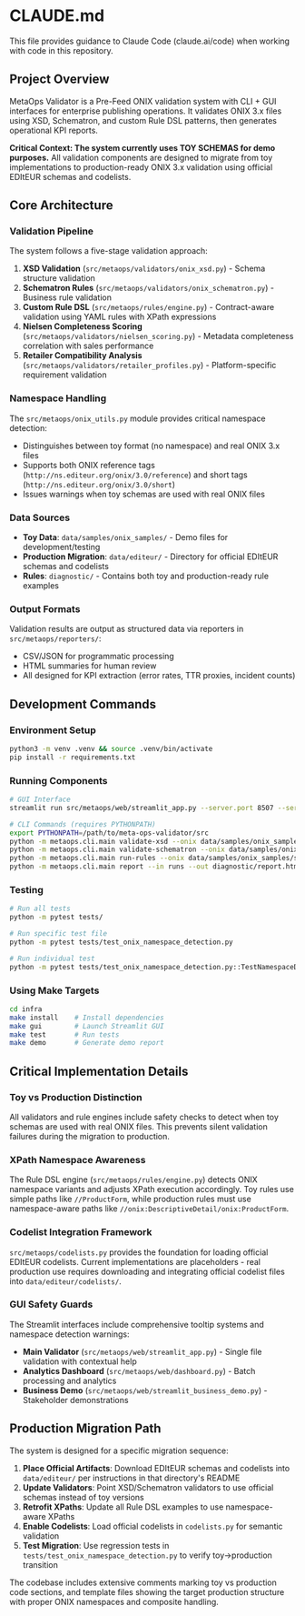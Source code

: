 # CLAUDE.md

This file provides guidance to Claude Code (claude.ai/code) when working with code in this repository.

## Project Overview

MetaOps Validator is a Pre-Feed ONIX validation system with CLI + GUI interfaces for enterprise publishing operations. It validates ONIX 3.x files using XSD, Schematron, and custom Rule DSL patterns, then generates operational KPI reports.

**Critical Context: The system currently uses TOY SCHEMAS for demo purposes.** All validation components are designed to migrate from toy implementations to production-ready ONIX 3.x validation using official EDItEUR schemas and codelists.

## Core Architecture

### Validation Pipeline
The system follows a five-stage validation approach:
1. **XSD Validation** (`src/metaops/validators/onix_xsd.py`) - Schema structure validation
2. **Schematron Rules** (`src/metaops/validators/onix_schematron.py`) - Business rule validation 
3. **Custom Rule DSL** (`src/metaops/rules/engine.py`) - Contract-aware validation using YAML rules with XPath expressions
4. **Nielsen Completeness Scoring** (`src/metaops/validators/nielsen_scoring.py`) - Metadata completeness correlation with sales performance
5. **Retailer Compatibility Analysis** (`src/metaops/validators/retailer_profiles.py`) - Platform-specific requirement validation

### Namespace Handling
The `src/metaops/onix_utils.py` module provides critical namespace detection:
- Distinguishes between toy format (no namespace) and real ONIX 3.x files
- Supports both ONIX reference tags (`http://ns.editeur.org/onix/3.0/reference`) and short tags (`http://ns.editeur.org/onix/3.0/short`)
- Issues warnings when toy schemas are used with real ONIX files

### Data Sources
- **Toy Data**: `data/samples/onix_samples/` - Demo files for development/testing
- **Production Migration**: `data/editeur/` - Directory for official EDItEUR schemas and codelists
- **Rules**: `diagnostic/` - Contains both toy and production-ready rule examples

### Output Formats
Validation results are output as structured data via reporters in `src/metaops/reporters/`:
- CSV/JSON for programmatic processing
- HTML summaries for human review
- All designed for KPI extraction (error rates, TTR proxies, incident counts)

## Development Commands

### Environment Setup
```bash
python3 -m venv .venv && source .venv/bin/activate
pip install -r requirements.txt
```

### Running Components
```bash
# GUI Interface
streamlit run src/metaops/web/streamlit_app.py --server.port 8507 --server.address 0.0.0.0

# CLI Commands (requires PYTHONPATH)
export PYTHONPATH=/path/to/meta-ops-validator/src
python -m metaops.cli.main validate-xsd --onix data/samples/onix_samples/sample.xml --xsd data/samples/onix_samples/onix.xsd
python -m metaops.cli.main validate-schematron --onix data/samples/onix_samples/sample.xml --sch data/samples/onix_samples/rules.sch  
python -m metaops.cli.main run-rules --onix data/samples/onix_samples/sample.xml --rules diagnostic/rules.sample.yml
python -m metaops.cli.main report --in runs --out diagnostic/report.html
```

### Testing
```bash
# Run all tests
python -m pytest tests/

# Run specific test file
python -m pytest tests/test_onix_namespace_detection.py

# Run individual test
python -m pytest tests/test_onix_namespace_detection.py::TestNamespaceDetection::test_toy_onix_detection
```

### Using Make Targets
```bash
cd infra
make install    # Install dependencies
make gui        # Launch Streamlit GUI
make test       # Run tests
make demo       # Generate demo report
```

## Critical Implementation Details

### Toy vs Production Distinction
All validators and rule engines include safety checks to detect when toy schemas are used with real ONIX files. This prevents silent validation failures during the migration to production.

### XPath Namespace Awareness
The Rule DSL engine (`src/metaops/rules/engine.py`) detects ONIX namespace variants and adjusts XPath execution accordingly. Toy rules use simple paths like `//ProductForm`, while production rules must use namespace-aware paths like `//onix:DescriptiveDetail/onix:ProductForm`.

### Codelist Integration Framework
`src/metaops/codelists.py` provides the foundation for loading official EDItEUR codelists. Current implementations are placeholders - real production use requires downloading and integrating official codelist files into `data/editeur/codelists/`.

### GUI Safety Guards
The Streamlit interfaces include comprehensive tooltip systems and namespace detection warnings:
- **Main Validator** (`src/metaops/web/streamlit_app.py`) - Single file validation with contextual help
- **Analytics Dashboard** (`src/metaops/web/dashboard.py`) - Batch processing and analytics
- **Business Demo** (`src/metaops/web/streamlit_business_demo.py`) - Stakeholder demonstrations

## Production Migration Path

The system is designed for a specific migration sequence:

1. **Place Official Artifacts**: Download EDItEUR schemas and codelists into `data/editeur/` per instructions in that directory's README
2. **Update Validators**: Point XSD/Schematron validators to use official schemas instead of toy versions  
3. **Retrofit XPaths**: Update all Rule DSL examples to use namespace-aware XPaths
4. **Enable Codelists**: Load official codelists in `codelists.py` for semantic validation
5. **Test Migration**: Use regression tests in `tests/test_onix_namespace_detection.py` to verify toy→production transition

The codebase includes extensive comments marking toy vs production code sections, and template files showing the target production structure with proper ONIX namespaces and composite handling.